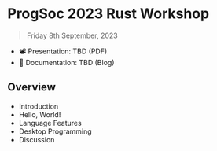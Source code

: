 # ProgSoc 2023 Rust Workshop

> Friday 8th September, 2023

* 📽️ Presentation: TBD (PDF)
* 📔 Documentation: TBD (Blog)

## Overview

* Introduction
* Hello, World!
* Language Features
* Desktop Programming
* Discussion
